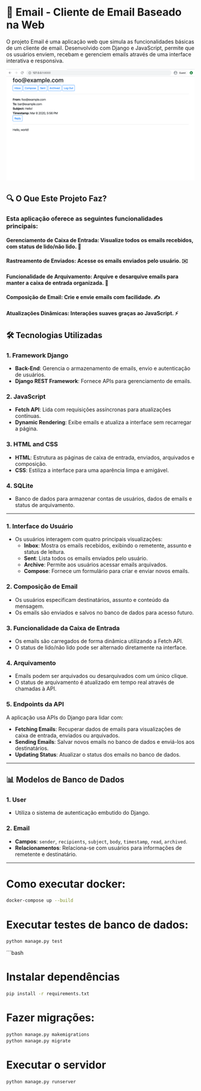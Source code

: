 # 📧 Email - Cliente de Email Baseado na Web 

O projeto Email é uma aplicação web que simula as funcionalidades básicas de um cliente de email. Desenvolvido com Django e JavaScript, permite que os usuários enviem, recebam e gerenciem emails através de uma interface interativa e responsiva.

![image](image/image.png)

## 🔍 O Que Este Projeto Faz?

### Esta aplicação oferece as seguintes funcionalidades principais:

#### Gerenciamento de Caixa de Entrada: Visualize todos os emails recebidos, com status de lido/não lido. 📨
#### Rastreamento de Enviados: Acesse os emails enviados pelo usuário. ✉️
#### Funcionalidade de Arquivamento: Arquive e desarquive emails para manter a caixa de entrada organizada. 📂
#### Composição de Email: Crie e envie emails com facilidade. ✍️
#### Atualizações Dinâmicas: Interações suaves graças ao JavaScript. ⚡

## 🛠️ Tecnologias Utilizadas

### 1. **Framework Django**  
- **Back-End**: Gerencia o armazenamento de emails, envio e autenticação de usuários.  
- **Django REST Framework**: Fornece APIs para gerenciamento de emails.  

### 2. **JavaScript**  
- **Fetch API**: Lida com requisições assíncronas para atualizações contínuas.  
- **Dynamic Rendering**: Exibe emails e atualiza a interface sem recarregar a página. 

### 3. **HTML and CSS**  
- **HTML**: Estrutura as páginas de caixa de entrada, enviados, arquivados e composição.  
- **CSS**: Estiliza a interface para uma aparência limpa e amigável. 

### 4. **SQLite**  
- Banco de dados para armazenar contas de usuários, dados de emails e status de arquivamento.

---

### 1. Interface do Usuário  
- Os usuários interagem com quatro principais visualizações: 
  - **Inbox**: Mostra os emails recebidos, exibindo o remetente, assunto e status de leitura.
  - **Sent**: Lista todos os emails enviados pelo usuário.
  - **Archive**: Permite aos usuários acessar emails arquivados.  
  - **Compose**:  Fornece um formulário para criar e enviar novos emails.  

### 2. Composição de Email
- Os usuários especificam destinatários, assunto e conteúdo da mensagem.  
- Os emails são enviados e salvos no banco de dados para acesso futuro. 

### 3. Funcionalidade da Caixa de Entrada
- Os emails são carregados de forma dinâmica utilizando a Fetch API.  
- O status de lido/não lido pode ser alternado diretamente na interface.  

### 4. Arquivamento  
- Emails podem ser arquivados ou desarquivados com um único clique.  
- O status de arquivamento é atualizado em tempo real através de chamadas à API.  

### 5. Endpoints da API 
A aplicação usa APIs do Django para lidar com:  
- **Fetching Emails**: Recuperar dados de emails para visualizações de caixa de entrada, enviados ou arquivados.  
- **Sending Emails**: Salvar novos emails no banco de dados e enviá-los aos destinatários.  
- **Updating Status**: Atualizar o status dos emails no banco de dados.  

---

## 📊 Modelos de Banco de Dados

### 1. **User**  
- Utiliza o sistema de autenticação embutido do Django. 

### 2. **Email**  
- **Campos**: `sender`, `recipients`, `subject`, `body`, `timestamp`, `read`, `archived`.  
- **Relacionamentos**: Relaciona-se com usuários para informações de remetente e destinatário.  

---

# Como executar docker:

```bash
docker-compose up --build
```
# Executar testes de banco de dados:
```bash
python manage.py test
```
´´´bash
# Instalar dependências
```bash
pip install -r requirements.txt
```
# Fazer migrações:
```bash
python manage.py makemigrations
python manage.py migrate
```
# Executar o servidor
```bash
python manage.py runserver
```

